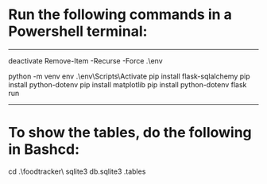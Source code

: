 # Run the following commands in a Powershell terminal:
***
deactivate
Remove-Item -Recurse -Force .\env

python -m venv env
.\env\Scripts\Activate
pip install flask-sqlalchemy
pip install python-dotenv
pip install matplotlib
pip install python-dotenv
flask run
***
# To show the tables, do the following in Bashcd: 
cd .\foodtracker\ 
sqlite3 db.sqlite3
.tables
